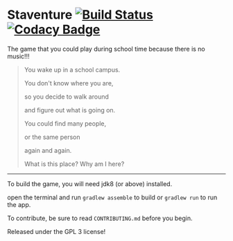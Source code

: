 # Staventure [![Build Status](https://travis-ci.org/Atoiks-Games/staventure.svg?branch=master)](https://travis-ci.org/Atoiks-Games/staventure) [![Codacy Badge](https://api.codacy.com/project/badge/Grade/57131ef5b1674972b3b770975e32d201)](https://www.codacy.com/app/plankp/staventure?utm_source=github.com&amp;utm_medium=referral&amp;utm_content=Atoiks-Games/staventure&amp;utm_campaign=Badge_Grade)

The game that you could play during school time because there is no music!!!

> You wake up in a school campus.
>
> You don't know where you are,
>
> so you decide to walk around
>
> and figure out what is going on.
>
> You could find many people,
>
> or the same person
>
> again and again.
>
> What is this place? Why am I here?

-----

To build the game, you will need jdk8 (or above) installed.

open the terminal and run `gradlew assemble` to build or `gradlew run` to run the app.

To contribute, be sure to read `CONTRIBUTING.md` before you begin.

Released under the GPL 3 license!
